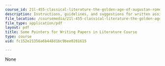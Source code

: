 ```yaml
---
course_id: 21l-455-classical-literature-the-golden-age-of-augustan-rome-fall-2004
description: Instructions, guidelines, and suggestions for written assignments.
file_location: /coursemedia/21l-455-classical-literature-the-golden-age-of-augustan-rome-fall-2004/fc152e21356a6b448d1bc9bee0281615_som_point_f_writ.pdf
file_type: application/pdf
layout: pdf
title: Some Pointers for Writing Papers in Literature Course
type: course
uid: fc152e21356a6b448d1bc9bee0281615

---
```

None